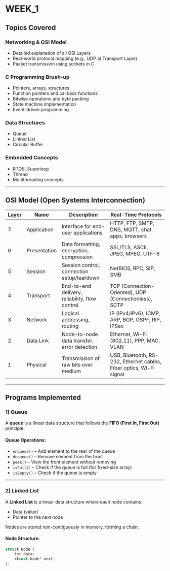 # WEEK_1

## Topics Covered

### Networking & OSI Model
- Detailed explanation of all OSI Layers  
- Real-world protocol mapping (e.g., UDP at Transport Layer)  
- Packet transmission using sockets in C  

### C Programming Brush-up
- Pointers, arrays, structures  
- Function pointers and callback functions  
- Bitwise operations and byte packing  
- State machine implementation  
- Event-driven programming  

### Data Structures
- Queue  
- Linked List  
- Circular Buffer  

### Embedded Concepts
- RTOS, Superloop  
- Thread  
- Multithreading concepts  

---

## OSI Model (Open Systems Interconnection)

| Layer | Name         | Description                                   | Real-Time Protocols                                                  |
|-------|--------------|-----------------------------------------------|----------------------------------------------------------------------|
| 7     | Application  | Interface for end-user applications           | HTTP, FTP, SMTP, DNS, MQTT, chat apps, browsers                      |
| 6     | Presentation | Data formatting, encryption, compression      | SSL/TLS, ASCII, JPEG, MPEG, UTF-8                                    |
| 5     | Session      | Session control, connection setup/teardown    | NetBIOS, RPC, SIP, SMB                                               |
| 4     | Transport    | End-to-end delivery, reliability, flow control| TCP (Connection-Oriented), UDP (Connectionless), SCTP               |
| 3     | Network      | Logical addressing, routing                   | IP (IPv4/IPv6), ICMP, ARP, BGP, OSPF, RIP, IPSec                     |
| 2     | Data Link    | Node-to-node data transfer, error detection   | Ethernet, Wi-Fi (802.11), PPP, MAC, VLAN                             |
| 1     | Physical     | Transmission of raw bits over medium          | USB, Bluetooth, RS-232, Ethernet cables, Fiber optics, Wi-Fi signal  |

---

## Programs Implemented

### 1) Queue

A **queue** is a linear data structure that follows the **FIFO (First In, First Out)** principle.

#### Queue Operations:
- `enqueue()` – Add element to the rear of the queue  
- `dequeue()` – Remove element from the front  
- `peek()` – View the front element without removing  
- `isFull()` – Check if the queue is full (for fixed-size array)  
- `isEmpty()` – Check if the queue is empty  

---

### 2) Linked List

A **Linked List** is a linear data structure where each node contains:

- Data (value)  
- Pointer to the next node  

Nodes are stored non-contiguously in memory, forming a chain.

#### Node Structure:
```c
struct Node {
    int data;
    struct Node* next;
};
